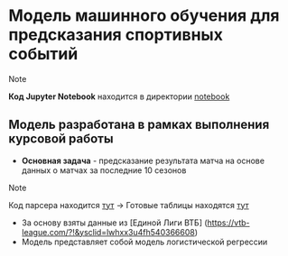 # Модель машинного обучения для предсказания спортивных событий
> [!NOTE]
> **Код Jupyter Notebook** находится в директории [notebook](notebook/)

## Модель разработана в рамках выполнения курсовой работы

* **Основная задача** - предсказание результата матча на основе данных о матчах за последние 10 сезонов
> [!NOTE]
> Код парсера находится [тут](scrap/)
-> Готовые таблицы находятся [тут](data/csv/)
* За основу взяты данные из [Единой Лиги ВТБ] (https://vtb-league.com/?!&ysclid=lwhxx3u4fh540366608)
* Модель представляет собой модель логистической регрессии
